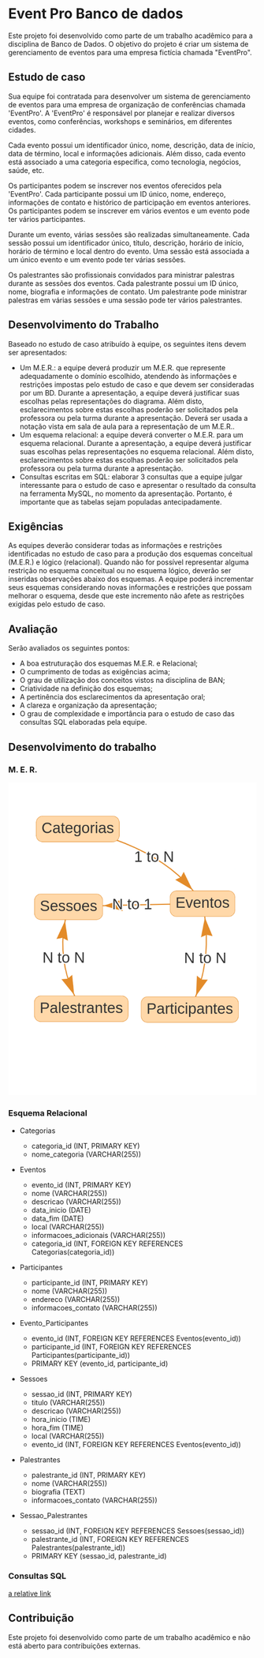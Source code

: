 # Event Pro Banco de dados

Este projeto foi desenvolvido como parte de um trabalho acadêmico para a disciplina de Banco de Dados. O objetivo do projeto é criar um sistema de gerenciamento de eventos para uma empresa fictícia chamada "EventPro".

## Estudo de caso

Sua equipe foi contratada para desenvolver um sistema de gerenciamento de eventos para uma empresa
de organização de conferências chamada 'EventPro'. A 'EventPro' é responsável por planejar e realizar
diversos eventos, como conferências, workshops e seminários, em diferentes cidades.

Cada evento possui um identificador único, nome, descrição, data de início, data de término, local e
informações adicionais. Além disso, cada evento está associado a uma categoria específica, como tecnologia,
negócios, saúde, etc.

Os participantes podem se inscrever nos eventos oferecidos pela 'EventPro'. Cada participante possui um
ID único, nome, endereço, informações de contato e histórico de participação em eventos anteriores. Os
participantes podem se inscrever em vários eventos e um evento pode ter vários participantes.

Durante um evento, várias sessões são realizadas simultaneamente. Cada sessão possui um identificador
único, título, descrição, horário de início, horário de término e local dentro do evento. Uma sessão está
associada a um único evento e um evento pode ter várias sessões.

Os palestrantes são profissionais convidados para ministrar palestras durante as sessões dos eventos. Cada
palestrante possui um ID único, nome, biografia e informações de contato. Um palestrante pode ministrar
palestras em várias sessões e uma sessão pode ter vários palestrantes.

## Desenvolvimento do Trabalho

Baseado no estudo de caso atribuído à equipe, os seguintes itens devem ser apresentados:

- Um M.E.R.: a equipe deverá produzir um M.E.R. que represente adequadamente o domínio escolhido, atendendo às informações e restrições impostas pelo estudo de caso e que devem ser consideradas por um BD. Durante a apresentação, a equipe deverá justificar suas escolhas pelas representações do diagrama. Além disto, esclarecimentos sobre estas escolhas poderão ser solicitados pela professora ou pela turma durante a apresentação. Deverá ser usada a notação vista em sala de aula para a representação de um M.E.R..
- Um esquema relacional: a equipe deverá converter o M.E.R. para um esquema relacional. Durante a apresentação, a equipe deverá justificar suas escolhas pelas representações no esquema relacional. Além disto, esclarecimentos sobre estas escolhas poderão ser solicitados pela professora ou pela turma durante a apresentação.
- Consultas escritas em SQL: elaborar 3 consultas que a equipe julgar interessante para o estudo de caso e apresentar o resultado da consulta na ferramenta MySQL, no momento da apresentação. Portanto, é importante que as tabelas sejam populadas antecipadamente.

## Exigências

As equipes deverão considerar todas as informações e restrições identificadas no estudo de caso para a produção dos esquemas conceitual (M.E.R.) e lógico (relacional). Quando não for possível representar alguma restrição no esquema conceitual ou no esquema lógico, deverão ser inseridas observações abaixo
dos esquemas. A equipe poderá incrementar seus esquemas considerando novas informações e restrições que possam melhorar o esquema, desde que este incremento não afete as restrições exigidas pelo estudo de caso.

## Avaliação

Serão avaliados os seguintes pontos:

- A boa estruturação dos esquemas M.E.R. e Relacional;
- O cumprimento de todas as exigências acima;
- O grau de utilização dos conceitos vistos na disciplina de BAN;
- Criatividade na definição dos esquemas;
- A pertinência dos esclarecimentos da apresentação oral;
- A clareza e organização da apresentação;
- O grau de complexidade e importância para o estudo de caso das consultas SQL elaboradas pela equipe.

## Desenvolvimento do trabalho

### M. E. R.

![Modelo de entidade relacional](MER.png)

### Esquema Relacional

- Categorias

  - categoria_id (INT, PRIMARY KEY)
  - nome_categoria (VARCHAR(255))

- Eventos

  - evento_id (INT, PRIMARY KEY)
  - nome (VARCHAR(255))
  - descricao (VARCHAR(255))
  - data_inicio (DATE)
  - data_fim (DATE)
  - local (VARCHAR(255))
  - informacoes_adicionais (VARCHAR(255))
  - categoria_id (INT, FOREIGN KEY REFERENCES Categorias(categoria_id))

- Participantes

  - participante_id (INT, PRIMARY KEY)
  - nome (VARCHAR(255))
  - endereco (VARCHAR(255))
  - informacoes_contato (VARCHAR(255))

- Evento_Participantes

  - evento_id (INT, FOREIGN KEY REFERENCES Eventos(evento_id))
  - participante_id (INT, FOREIGN KEY REFERENCES Participantes(participante_id))
  - PRIMARY KEY (evento_id, participante_id)

- Sessoes

  - sessao_id (INT, PRIMARY KEY)
  - titulo (VARCHAR(255))
  - descricao (VARCHAR(255))
  - hora_inicio (TIME)
  - hora_fim (TIME)
  - local (VARCHAR(255))
  - evento_id (INT, FOREIGN KEY REFERENCES Eventos(evento_id))

- Palestrantes

  - palestrante_id (INT, PRIMARY KEY)
  - nome (VARCHAR(255))
  - biografia (TEXT)
  - informacoes_contato (VARCHAR(255))

- Sessao_Palestrantes

  - sessao_id (INT, FOREIGN KEY REFERENCES Sessoes(sessao_id))
  - palestrante_id (INT, FOREIGN KEY REFERENCES Palestrantes(palestrante_id))
  - PRIMARY KEY (sessao_id, palestrante_id)

### Consultas SQL

[a relative link](SQL/Consultas.sql)

## Contribuição

Este projeto foi desenvolvido como parte de um trabalho acadêmico e não está aberto para contribuições externas.
